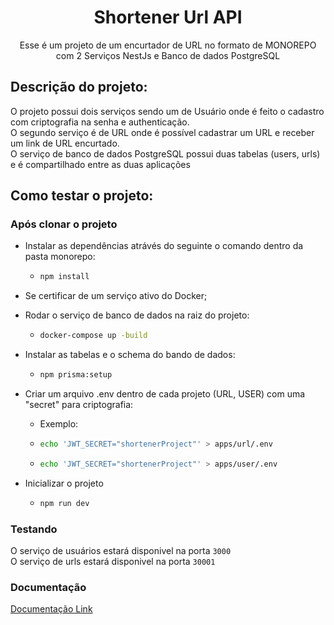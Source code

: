 <h1 id="header" align="center">Shortener Url API</h1>

<p align="center">Esse é um projeto de um encurtador de URL no formato de MONOREPO com 2 Serviços NestJs e Banco de dados PostgreSQL</p>

## Descrição do projeto:

O projeto possui dois serviços sendo um de Usuário onde é feito o cadastro com criptografia na senha e authenticação. <br>
O segundo serviço é de URL onde é possível cadastrar um URL e receber um link de URL encurtado.<br>
O serviço de banco de dados PostgreSQL possui duas tabelas (users, urls) e é compartilhado entre as duas aplicações

## Como testar o projeto:

### Após clonar o projeto

- Instalar as dependências atrávés do seguinte o comando dentro da pasta monorepo:
  - ```sh
    npm install
    ```

* Se certificar de um serviço ativo do Docker;
* Rodar o serviço de banco de dados na raiz do projeto:

  - ```sh
    docker-compose up -build
    ```

* Instalar as tabelas e o schema do bando de dados:

  - ```sh
    npm prisma:setup
    ```

* Criar um arquivo .env dentro de cada projeto (URL, USER) com uma "secret" para criptografia:

  - Exemplo:

  * ```sh
    echo 'JWT_SECRET="shortenerProject"' > apps/url/.env
    ```
  * ```sh
    echo 'JWT_SECRET="shortenerProject"' > apps/user/.env
    ```

* Inicializar o projeto

  - ```sh
    npm run dev
    ```

### Testando

O serviço de usuários estará disponivel na porta `3000` <br>
O serviço de urls estará disponivel na porta `30001`

### Documentação

[Documentação Link](https://documenter.getpostman.com/view/33530098/2sAXjSyTqU)
